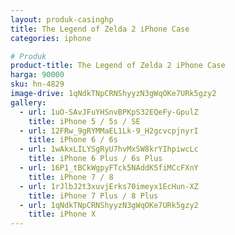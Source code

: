 ```yaml
---
layout: produk-casinghp
title: The Legend of Zelda 2 iPhone Case
categories: iphone

# Produk
product-title: The Legend of Zelda 2 iPhone Case
harga: 90000
sku: hn-4829
image-drive: 1qNdkTNpCRNShyyzN3gWqOKe7URk5gzy2
gallery:
  - url: 1uO-SAvJFuYHSnvBPKpS32EQeFy-GpulZ
    title: iPhone 5 / 5s / SE
  - url: 12FRw_9gRYMMaEL1Lk-9_H2gcvcpjnyrI
    title: iPhone 6 / 6s
  - url: 1wAkxLILYSgRyU7hvMxSW8krYIhpiwcLc
    title: iPhone 6 Plus / 6s Plus
  - url: 16P1_tBCkWgpyFTck5NAddK5fiMCcFXnY
    title: iPhone 7 / 8
  - url: 1rJlbJ2t3xuvjErks70imeyx1EcHun-XZ
    title: iPhone 7 Plus / 8 Plus
  - url: 1qNdkTNpCRNShyyzN3gWqOKe7URk5gzy2
    title: iPhone X
---
```

